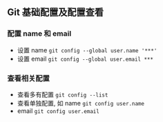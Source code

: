## Git 基础配置及配置查看

### 配置 name 和 email

- 设置 name `git config --global user.name '***'`
- 设置 email `git config --global user.email ***`

### 查看相关配置

- 查看多有配置 `git config --list`
- 查看单独配置, 如 name `git config user.name`
- email `git config user.email`

